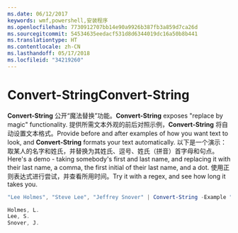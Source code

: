 ```yaml
---
ms.date: 06/12/2017
keywords: wmf,powershell,安装程序
ms.openlocfilehash: 7730912707bb14e90a9926b387fb3a859d7ca26d
ms.sourcegitcommit: 54534635eedacf531d8d6344019dc16a50b8b441
ms.translationtype: HT
ms.contentlocale: zh-CN
ms.lasthandoff: 05/17/2018
ms.locfileid: "34219260"
---
```

# <a name="convert-string"></a><span data-ttu-id="2391a-102">Convert-String</span><span class="sxs-lookup"><span data-stu-id="2391a-102">Convert-String</span></span>
<span data-ttu-id="2391a-103">**Convert-String** 公开“魔法替换”功能。</span><span class="sxs-lookup"><span data-stu-id="2391a-103">**Convert-String** exposes "replace by magic" functionality.</span></span> <span data-ttu-id="2391a-104">提供所需文本外观的前后对照示例，**Convert-String** 将自动设置文本格式。</span><span class="sxs-lookup"><span data-stu-id="2391a-104">Provide before and after examples of how you want text to look, and **Convert-String** formats your text automatically.</span></span> <span data-ttu-id="2391a-105">以下是一个演示：取某人的名字和姓氏，并替换为其姓氏、逗号、姓氏（拼音）首字母和句点。</span><span class="sxs-lookup"><span data-stu-id="2391a-105">Here's a demo - taking somebody's first and last name, and replacing it with their last name, a comma, the first initial of their last name, and a dot.</span></span> <span data-ttu-id="2391a-106">使用正则表达式进行尝试，并查看所用时间。</span><span class="sxs-lookup"><span data-stu-id="2391a-106">Try it with a regex, and see how long it takes you.</span></span>

```powershell
"Lee Holmes", "Steve Lee", "Jeffrey Snover" | Convert-String -Example "Bill Gates=Gates, B.","John Smith=Smith, J."

Holmes, L.
Lee, S.
Snover, J.
```
